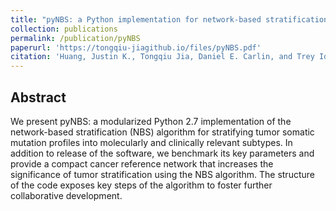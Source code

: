 ```yaml
---
title: "pyNBS: a Python implementation for network-based stratification of tumor mutations"
collection: publications
permalink: /publication/pyNBS
paperurl: 'https://tongqiu-jiagithub.io/files/pyNBS.pdf'
citation: 'Huang, Justin K., Tongqiu Jia, Daniel E. Carlin, and Trey Ideker. "pyNBS: a Python implementation for network-based stratification of tumor mutations." Bioinformatics 34, no. 16 (2018): 2859-2861.'
---
```

 ## Abstract
 We present pyNBS: a modularized Python 2.7 implementation of the network-based stratification (NBS) algorithm for stratifying tumor somatic mutation profiles into molecularly and clinically relevant subtypes. In addition to release of the software, we benchmark its key parameters and provide a compact cancer reference network that increases the significance of tumor stratification using the NBS algorithm. The structure of the code exposes key steps of the algorithm to foster further collaborative development.
